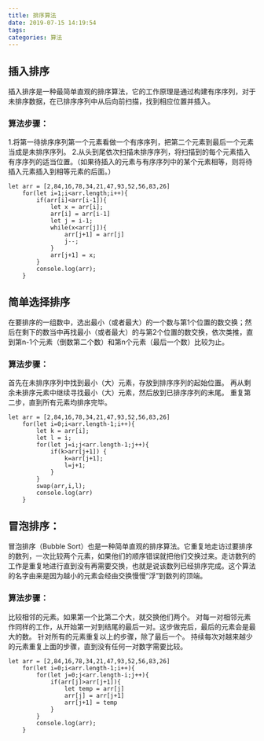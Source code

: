 ```yaml
---
title: 排序算法
date: 2019-07-15 14:19:54
tags:
categories: 算法
---
```


## 插入排序
插入排序是一种最简单直观的排序算法，它的工作原理是通过构建有序序列，对于未排序数据，在已排序序列中从后向前扫描，找到相应位置并插入。

### 算法步骤：
1.将第一待排序序列第一个元素看做一个有序序列，把第二个元素到最后一个元素当成是未排序序列。
2.从头到尾依次扫描未排序序列，将扫描到的每个元素插入有序序列的适当位置。（如果待插入的元素与有序序列中的某个元素相等，则将待插入元素插入到相等元素的后面。）

```
let arr = [2,84,16,78,34,21,47,93,52,56,83,26]
    for(let i=1;i<arr.length;i++){
        if(arr[i]<arr[i-1]){
            let x = arr[i];
            arr[i] = arr[i-1]
            let j = i-1;
            while(x<arr[j]){
                arr[j+1] = arr[j]
                j--;
            }
            arr[j+1] = x;
        }
        console.log(arr);
    }
```

## 简单选择排序
在要排序的一组数中，选出最小（或者最大）的一个数与第1个位置的数交换；然后在剩下的数当中再找最小（或者最大）的与第2个位置的数交换，依次类推，直到第n-1个元素（倒数第二个数）和第n个元素（最后一个数）比较为止。

### 算法步骤：
首先在未排序序列中找到最小（大）元素，存放到排序序列的起始位置。
再从剩余未排序元素中继续寻找最小（大）元素，然后放到已排序序列的末尾。
重复第二步，直到所有元素均排序完毕。

```
let arr = [2,84,16,78,34,21,47,93,52,56,83,26]
    for(let i=0;i<arr.length-1;i++){
        let k = arr[i];
        let l = i;
        for(let j=i;j<arr.length-1;j++){
            if(k>arr[j+1]) {
                k=arr[j+1];
                l=j+1;
            }
        }
        swap(arr,i,l);
        console.log(arr)
    }
```

## 冒泡排序：
冒泡排序（Bubble Sort）也是一种简单直观的排序算法。它重复地走访过要排序的数列，一次比较两个元素，如果他们的顺序错误就把他们交换过来。走访数列的工作是重复地进行直到没有再需要交换，也就是说该数列已经排序完成。这个算法的名字由来是因为越小的元素会经由交换慢慢“浮”到数列的顶端。

### 算法步骤：
比较相邻的元素。如果第一个比第二个大，就交换他们两个。
对每一对相邻元素作同样的工作，从开始第一对到结尾的最后一对。这步做完后，最后的元素会是最大的数。
针对所有的元素重复以上的步骤，除了最后一个。
持续每次对越来越少的元素重复上面的步骤，直到没有任何一对数字需要比较。

```
let arr = [2,84,16,78,34,21,47,93,52,56,83,26]
    for(let i=0;i<arr.length-1;i++){
        for(let j=0;j<arr.length-i;j++){
            if(arr[j]>arr[j+1]){
                let temp = arr[j]
                arr[j] = arr[j+1]
                arr[j+1] = temp
            }
        }
        console.log(arr);
    }
```